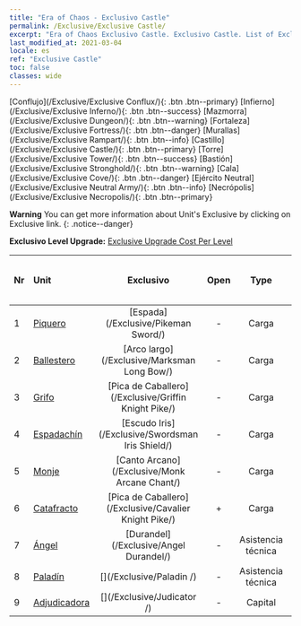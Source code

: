 ```yaml
---
title: "Era of Chaos - Exclusivo Castle"
permalink: /Exclusive/Exclusive Castle/
excerpt: "Era of Chaos Exclusivo Castle. Exclusivo Castle. List of Exclusivo Castle in Era of Chaos"
last_modified_at: 2021-03-04
locale: es
ref: "Exclusive Castle"
toc: false
classes: wide
---
```

 [Conflujo](/Exclusive/Exclusive Conflux/){: .btn .btn--primary} [Infierno](/Exclusive/Exclusive Inferno/){: .btn .btn--success} [Mazmorra](/Exclusive/Exclusive Dungeon/){: .btn .btn--warning} [Fortaleza](/Exclusive/Exclusive Fortress/){: .btn .btn--danger} [Murallas](/Exclusive/Exclusive Rampart/){: .btn .btn--info} [Castillo](/Exclusive/Exclusive Castle/){: .btn .btn--primary} [Torre](/Exclusive/Exclusive Tower/){: .btn .btn--success} [Bastión](/Exclusive/Exclusive Stronghold/){: .btn .btn--warning} [Cala](/Exclusive/Exclusive Cove/){: .btn .btn--danger} [Ejército Neutral](/Exclusive/Exclusive Neutral Army/){: .btn .btn--info} [Necrópolis](/Exclusive/Exclusive Necropolis/){: .btn .btn--primary} 

**Warning** You can get more information about Unit's Exclusive by clicking on Exclusive link. 
{: .notice--danger}

 **Exclusivo Level Upgrade:** [Exclusive Upgrade Cost Per Level](/Exclusive/ExclusiveUpgradeCostPerLevel/)

  | Nr |         Unit        | Exclusivo | Open  |    Type   |  Item to Rank UP      |  Skin   |
  |:---|:--------------------|:-------------:|:-----:|:---------:|:---------------------:|:-------:|
  | 1  | [Piquero](/units/Pikeman/) | [Espada](/Exclusive/Pikeman Sword/) | - | Carga | - | - |
  | 2  | [Ballestero](/units/Marksman/) | [Arco largo](/Exclusive/Marksman Long Bow/) | - | Carga | - | - |
  | 3  | [Grifo](/units/Griffin/) | [Pica de Caballero](/Exclusive/Griffin Knight Pike/) | - | Carga | - | - |
  | 4  | [Espadachín](/units/Swordsman/) | [Escudo Iris](/Exclusive/Swordsman Iris Shield/) | - | Carga | - | - |
  | 5  | [Monje](/units/Monk/) | [Canto Arcano](/Exclusive/Monk Arcane Chant/) | - | Carga | - | - |
  | 6  | [Catafracto](/units/Cavalier/) | [Pica de Caballero](/Exclusive/Cavalier Knight Pike/) | + | Carga | - | - |
  | 7  | [Ángel](/units/Angel/) | [Durandel](/Exclusive/Angel Durandel/) | - | Asistencia técnica | - | - |
  | 8  | [Paladín](/units/Paladin/) | [](/Exclusive/Paladin /) | - | Asistencia técnica | - | - |
  | 9  | [Adjudicadora](/units/Judicator/) | [](/Exclusive/Judicator /) | - | Capital | - | - |
